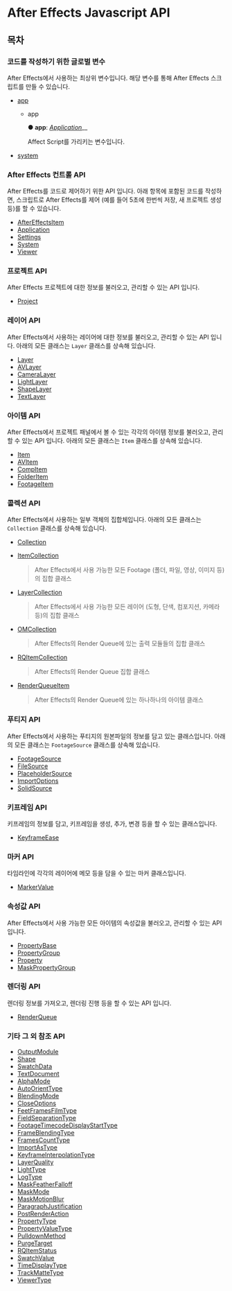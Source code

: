 # After Effects Javascript API

## 목차

### 코드를 작성하기 위한 글로벌 변수

After Effects에서 사용하는 최상위 변수입니다. 해당 변수를 통해 After Effects 스크립트를 만들 수 있습니다.

* [app](./#app)
  * app

    **● app**: [_Application_](after-effects-js-api/after-effects-api/application-class.md)\_\_

    Affect Script를 가리키는 변수입니다.
* [system](after-effects-js-api/after-effects-api/system-class.md)

### After Effects 컨트롤 API <a id="app"></a>

After Effects를 코드로 제어하기 위한 API 입니다. 아래 항목에 포함된 코드를 작성하면, 스크립트로 After Effects를 제어 \(예를 들어 5초에 한번씩 저장, 새 프로젝트 생성 등\)를 할 수 있습니다.

* [AfterEffectsItem](after-effects-js-api/after-effects-api/aftereffectsitem-class.md)
* [Application](after-effects-js-api/after-effects-api/application-class.md)
* [Settings](after-effects-js-api/after-effects-api/settings-class.md)
* [System](after-effects-js-api/after-effects-api/system-class.md)
* [Viewer](after-effects-js-api/after-effects-api/viewer-class.md)

### 프로젝트 API

After Effects 프로젝트에 대한 정보를 불러오고, 관리할 수 있는 API 입니다.

* [Project](after-effects-js-api/project-api/project-class.md)

### 레이어 API

After Effects에서 사용하는 레이어에 대한 정보를 불러오고, 관리할 수 있는 API 입니다. 아래의 모든 클래스는 `Layer` 클래스를 상속해 있습니다.

* [Layer](after-effects-js-api/layer-api/layer-class.md)
* [AVLayer](after-effects-js-api/layer-api/avlayer-class.md)
* [CameraLayer](after-effects-js-api/layer-api/cameralayer-class.md)
* [LightLayer](after-effects-js-api/layer-api/lightlayer-class.md)
* [ShapeLayer](after-effects-js-api/layer-api/shapelayer-class.md)
* [TextLayer](after-effects-js-api/layer-api/textlayer-class.md)

### 아이템 API

After Effects에서 프로젝트 패널에서 볼 수 있는 각각의 아이템 정보를 불러오고, 관리할 수 있는 API 입니다. 아래의 모든 클래스는 `Item` 클래스를 상속해 있습니다.

* [Item](after-effects-js-api/item-api/item-class.md)
* [AVItem](after-effects-js-api/item-api/avitem-class.md)
* [CompItem](after-effects-js-api/item-api/compitem-class.md)
* [FolderItem](after-effects-js-api/item-api/folderitem-class.md)
* [FootageItem](after-effects-js-api/item-api/footageitem-class.md)

### 콜렉션 API

After Effects에서 사용하는 일부 객체의 집합체입니다. 아래의 모든 클래스는 `Collection` 클래스를 상속해 있습니다.

* [Collection](after-effects-js-api/collection-api/collection-class.md)
* [ItemCollection](after-effects-js-api/collection-api/itemcollection-class.md)

  > After Effects에서 사용 가능한 모든 Footage \(폴더, 파일, 영상, 이미지 등\)의 집합 클래스

* [LayerCollection](after-effects-js-api/collection-api/layercollection-class.md)

  > After Effects에서 사용 가능한 모든 레이어 \(도형, 단색, 컴포지션, 카메라 등\)의 집합 클래스

* [OMCollection](after-effects-js-api/collection-api/omcollection-class.md)

  > After Effects의 Render Queue에 있는 출력 모듈들의 집합 클래스

* [RQItemCollection](after-effects-js-api/collection-api/rqitemcollection-class.md)

  > After Effects의 Render Queue 집합 클래스

* [RenderQueueItem](after-effects-js-api/collection-api/renderqueueitem-class.md)

  > After Effects의 Render Queue에 있는 하나하나의 아이템 클래스

### 푸티지 API

After Effects에서 사용하는 푸티지의 원본파일의 정보를 담고 있는 클래스입니다. 아래의 모든 클래스는 `FootageSource` 클래스를 상속해 있습니다.

* [FootageSource](after-effects-js-api/footage-api/footagesource-class.md)
* [FileSource](after-effects-js-api/footage-api/filesource-class.md)
* [PlaceholderSource](after-effects-js-api/footage-api/placeholdersource-class.md)
* [ImportOptions](after-effects-js-api/footage-api/importoptions-class.md)
* [SolidSource](after-effects-js-api/footage-api/solidsource-class.md)

### 키프레임 API

키프레임의 정보를 담고, 키프레임을 생성, 추가, 변경 등을 할 수 있는 클래스입니다.

* [KeyframeEase](after-effects-js-api/keyframe-api/keyframeease-class.md)

### 마커 API

타임라인에 각각의 레이어에 메모 등을 담을 수 있는 마커 클래스입니다.

* [MarkerValue](after-effects-js-api/marker-api/markervalue-class.md)

### 속성값 API

After Effects에서 사용 가능한 모든 아이템의 속성값을 불러오고, 관리할 수 있는 API 입니다.

* [PropertyBase](after-effects-js-api/property-api/propertybase-class.md)
* [PropertyGroup](after-effects-js-api/property-api/propertygroup-class.md)
* [Property](after-effects-js-api/property-api/property-class.md)
* [MaskPropertyGroup](after-effects-js-api/property-api/maskpropertygroup-class.md)

### 렌더링 API

렌더링 정보를 가져오고, 렌더링 진행 등을 할 수 있는 API 입니다.

* [RenderQueue](after-effects-js-api/rendering-api/renderqueue-class.md)

### 기타 그 외 참조 API

* [OutputModule](https://github.com/AffectScript/affectscript-docs/tree/306de14a6253b187416c39813dcd85cd8989dc14/javascript-api/기타%20그%20외%20참조%20API/Class/outputmodule-class.md)
* [Shape](https://github.com/AffectScript/affectscript-docs/tree/306de14a6253b187416c39813dcd85cd8989dc14/javascript-api/기타%20그%20외%20참조%20API/Class/shape-class.md)
* [SwatchData](https://github.com/AffectScript/affectscript-docs/tree/306de14a6253b187416c39813dcd85cd8989dc14/javascript-api/기타%20그%20외%20참조%20API/Class/swatchdata-class.md)
* [TextDocument](https://github.com/AffectScript/affectscript-docs/tree/306de14a6253b187416c39813dcd85cd8989dc14/javascript-api/기타%20그%20외%20참조%20API/Class/textdocument-class.md)
* [AlphaMode](https://github.com/AffectScript/affectscript-docs/tree/306de14a6253b187416c39813dcd85cd8989dc14/javascript-api/기타%20그%20외%20참조%20API/Enum/_affectscript_.affectscriptapi.alphamode.md)
* [AutoOrientType](https://github.com/AffectScript/affectscript-docs/tree/306de14a6253b187416c39813dcd85cd8989dc14/javascript-api/기타%20그%20외%20참조%20API/Enum/_affectscript_.affectscriptapi.autoorienttype.md)
* [BlendingMode](https://github.com/AffectScript/affectscript-docs/tree/306de14a6253b187416c39813dcd85cd8989dc14/javascript-api/기타%20그%20외%20참조%20API/Enum/_affectscript_.affectscriptapi.blendingmode.md)
* [CloseOptions](https://github.com/AffectScript/affectscript-docs/tree/306de14a6253b187416c39813dcd85cd8989dc14/javascript-api/기타%20그%20외%20참조%20API/Enum/_affectscript_.affectscriptapi.closeoptions.md)
* [FeetFramesFilmType](https://github.com/AffectScript/affectscript-docs/tree/306de14a6253b187416c39813dcd85cd8989dc14/javascript-api/기타%20그%20외%20참조%20API/Enum/_affectscript_.affectscriptapi.feetframesfilmtype.md)
* [FieldSeparationType](https://github.com/AffectScript/affectscript-docs/tree/306de14a6253b187416c39813dcd85cd8989dc14/javascript-api/기타%20그%20외%20참조%20API/Enum/_affectscript_.affectscriptapi.fieldseparationtype.md)
* [FootageTimecodeDisplayStartType](https://github.com/AffectScript/affectscript-docs/tree/306de14a6253b187416c39813dcd85cd8989dc14/javascript-api/기타%20그%20외%20참조%20API/Enum/_affectscript_.affectscriptapi.footagetimecodedisplaystarttype.md)
* [FrameBlendingType](https://github.com/AffectScript/affectscript-docs/tree/306de14a6253b187416c39813dcd85cd8989dc14/javascript-api/기타%20그%20외%20참조%20API/Enum/_affectscript_.affectscriptapi.frameblendingtype.md)
* [FramesCountType](https://github.com/AffectScript/affectscript-docs/tree/306de14a6253b187416c39813dcd85cd8989dc14/javascript-api/기타%20그%20외%20참조%20API/Enum/_affectscript_.affectscriptapi.framescounttype.md)
* [ImportAsType](https://github.com/AffectScript/affectscript-docs/tree/306de14a6253b187416c39813dcd85cd8989dc14/javascript-api/기타%20그%20외%20참조%20API/Enum/_affectscript_.affectscriptapi.importastype.md)
* [KeyframeInterpolationType](https://github.com/AffectScript/affectscript-docs/tree/306de14a6253b187416c39813dcd85cd8989dc14/javascript-api/기타%20그%20외%20참조%20API/Enum/_affectscript_.affectscriptapi.keyframeinterpolationtype.md)
* [LayerQuality](https://github.com/AffectScript/affectscript-docs/tree/306de14a6253b187416c39813dcd85cd8989dc14/javascript-api/기타%20그%20외%20참조%20API/Enum/_affectscript_.affectscriptapi.layerquality.md)
* [LightType](https://github.com/AffectScript/affectscript-docs/tree/306de14a6253b187416c39813dcd85cd8989dc14/javascript-api/기타%20그%20외%20참조%20API/Enum/_affectscript_.affectscriptapi.lighttype.md)
* [LogType](https://github.com/AffectScript/affectscript-docs/tree/306de14a6253b187416c39813dcd85cd8989dc14/javascript-api/기타%20그%20외%20참조%20API/Enum/_affectscript_.affectscriptapi.logtype.md)
* [MaskFeatherFalloff](https://github.com/AffectScript/affectscript-docs/tree/306de14a6253b187416c39813dcd85cd8989dc14/javascript-api/기타%20그%20외%20참조%20API/Enum/_affectscript_.affectscriptapi.maskfeatherfalloff.md)
* [MaskMode](https://github.com/AffectScript/affectscript-docs/tree/306de14a6253b187416c39813dcd85cd8989dc14/javascript-api/기타%20그%20외%20참조%20API/Enum/_affectscript_.affectscriptapi.maskmode.md)
* [MaskMotionBlur](https://github.com/AffectScript/affectscript-docs/tree/306de14a6253b187416c39813dcd85cd8989dc14/javascript-api/기타%20그%20외%20참조%20API/Enum/_affectscript_.affectscriptapi.maskmotionblur.md)
* [ParagraphJustification](https://github.com/AffectScript/affectscript-docs/tree/306de14a6253b187416c39813dcd85cd8989dc14/javascript-api/기타%20그%20외%20참조%20API/Enum/_affectscript_.affectscriptapi.paragraphjustification.md)
* [PostRenderAction](https://github.com/AffectScript/affectscript-docs/tree/306de14a6253b187416c39813dcd85cd8989dc14/javascript-api/기타%20그%20외%20참조%20API/Enum/_affectscript_.affectscriptapi.postrenderaction.md)
* [PropertyType](https://github.com/AffectScript/affectscript-docs/tree/306de14a6253b187416c39813dcd85cd8989dc14/javascript-api/기타%20그%20외%20참조%20API/Enum/_affectscript_.affectscriptapi.propertytype.md)
* [PropertyValueType](https://github.com/AffectScript/affectscript-docs/tree/306de14a6253b187416c39813dcd85cd8989dc14/javascript-api/기타%20그%20외%20참조%20API/Enum/_affectscript_.affectscriptapi.propertyvaluetype.md)
* [PulldownMethod](https://github.com/AffectScript/affectscript-docs/tree/306de14a6253b187416c39813dcd85cd8989dc14/javascript-api/기타%20그%20외%20참조%20API/Enum/_affectscript_.affectscriptapi.pulldownmethod.md)
* [PurgeTarget](https://github.com/AffectScript/affectscript-docs/tree/306de14a6253b187416c39813dcd85cd8989dc14/javascript-api/기타%20그%20외%20참조%20API/Enum/_affectscript_.affectscriptapi.purgetarget.md)
* [RQItemStatus](https://github.com/AffectScript/affectscript-docs/tree/306de14a6253b187416c39813dcd85cd8989dc14/javascript-api/기타%20그%20외%20참조%20API/Enum/_affectscript_.affectscriptapi.rqitemstatus.md)
* [SwatchValue](https://github.com/AffectScript/affectscript-docs/tree/306de14a6253b187416c39813dcd85cd8989dc14/javascript-api/기타%20그%20외%20참조%20API/Enum/_affectscript_.affectscriptapi.swatchvalue.md)
* [TimeDisplayType](https://github.com/AffectScript/affectscript-docs/tree/306de14a6253b187416c39813dcd85cd8989dc14/javascript-api/기타%20그%20외%20참조%20API/Enum/_affectscript_.affectscriptapi.timedisplaytype.md)
* [TrackMatteType](https://github.com/AffectScript/affectscript-docs/tree/306de14a6253b187416c39813dcd85cd8989dc14/javascript-api/기타%20그%20외%20참조%20API/Enum/_affectscript_.affectscriptapi.trackmattetype.md)
* [ViewerType](https://github.com/AffectScript/affectscript-docs/tree/306de14a6253b187416c39813dcd85cd8989dc14/javascript-api/기타%20그%20외%20참조%20API/Enum/_affectscript_.affectscriptapi.viewertype.md)

